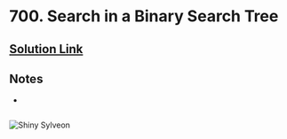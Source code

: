 # 700. Search in a Binary Search Tree

## [Solution Link]()

## Notes

- 

```c

```

![Shiny Sylveon](https://projectpokemon.org/images/shiny-sprite/sylveon.gif)
